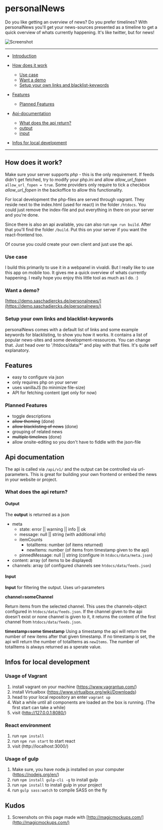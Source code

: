 # personalNews

Do you like getting an overview of news? Do you prefer timelines? With personalNews you'll get your news-sources presented as a timeline to get a quick overview of whats currently happening. It's like twitter, but for news!

![Screenshot](/.screenshots/personalnews-iphone.jpg)

---

- [Introduction](#personalNews)
- [How does it work](#how-does-it-work)

  - [Use case](#use-case)
  - [Want a demo](#want-a-demo)
  - [Setup your own links and blacklist-keywords](#setup-your-own-links-and-blacklist-keywords)

- [Features](#features)

  - [Planned Features](#planned-features)

- [Api-documentation](#api-documentation)

  - [What does the api return?](#what-does-the-api-return?)
  - [output](#output)
  - [input](#input)

- [Infos for local development](#infos-for-local-development)

---

## How does it work?

Make sure your server supports _php_ - this is the only requirement. If feeds didn't get fetched, try to modify your php.ini and allow _allow_url_fopen_ `allow_url_fopen = true`. Some providers only require to tick a checkbox _allow_url_fopen_ in the backoffice to allow this functionality.

For local development the php-files are served through vagrant. They reside next to the index.html (used for react) in the folder `/htdocs`. You could just remove the index-file and put everything in there on your server and you're done.

Since there is also an api available, you can also run `npm run build`. After that you'll find the folder `/build`. Put this on your server if you want the react-frontend too.

Of course you could create your own client and just use the api.

### Use case

I build this primarily to use it in a webpanel in vivaldi. But I really like to use this app on mobile too. It gives me a quick overview of whats currently happening. I really hope you enjoy this little tool as much as I do. :)

### Want a demo?

[https://demo.saschadiercks.de/personalnews/](https://demo.saschadiercks.de/personalnews/)

### Setup your own links and blacklist-keywords

personalNews comes with a default list of links and some example keywords for blacklisting, to show you how it works. It contains a list of popular news-sites and some development-ressources. You can change that. Just head over to '/htdocs/data/*' and play with that files. It's quite self explanatory.

## Features

- easy to configure via json
- only requires php on your server
- uses vanillaJS (to minimize file-size)
- API for fetching content (get only for now)

### Planned Features

- toggle descriptions
- ~~allow theming~~ (done)
- ~~allow blacklisting of news~~ (done)
- grouping of related news
- ~~multiple timelines~~ (done)
- allow onsite-editing so you don't have to fiddle with the json-file

## Api documentation

The api is called via `/api/v1/` and the output can be controlled via url-parameters. This is great for building your own frontend or embed the news in your website or project.

### What does the api return?

#### Output

The **output** is returned as a json

- meta
  - state: error || warning || info || ok
  - message: null || string (with additional info)
  - itemCounts
    - totalItems: number (of items returned)
    - newItems: number (of items from timestamp given to the api)
  - pinnedMessage: null || string (configure in `htdocs/data/meta.json`)
- content: array (of items to be displayed)
- channels: array (of configured channels see `htdocs/data/feeds.json`)

#### Input

**Input** for filtering the output. Uses url-parameters

**channel=someChannel**

Return items from the selected channel. This uses the channels-object configured in `htdocs/data/feeds.json`. If the channel given to the api doesn't exist or none channel is given to it, it returns the content of the first channel from `htdocs/data/feeds.json`.

**timestamp=some timestamp**
Using a timestamp the api will return the number of new items after that given timestamp. If no timestamp is set, the api will return the number of totalItems as `newItems`. The number of totalItems is always returned as a sperate value.

## Infos for local development

### Usage of Vagrant

1. install vagrant on your machine (https://www.vagrantup.com/)
2. install Virtualbox (https://www.virtualbox.org/wiki/Downloads)
3. head to your local repository an enter `vagrant up`
4. Wait a while until all components are loaded an the box is running. (The first start can take a while)
5. visit (http://127.0.0.1:8080/)

### React environment

1. run `npm install`
2. run `npm run start` to start react
3. visit (http://localhost:3000/)

### Usage of gulp

1. Make sure, you have node.js installed on your computer (https://nodejs.org/en/)
2. run `npm install gulp-cli -g` to install gulp
3. run `npm install` to install gulp in your project
4. run `gulp sass:watch` to compile SASS on the fly

## Kudos

1. Screenshots on this page made with [http://magicmockups.com/](http://magicmockups.com/)
